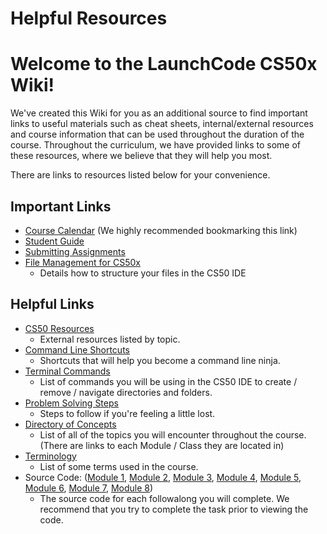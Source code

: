 # Helpful Resources

# Welcome to the LaunchCode CS50x Wiki!

We've created this Wiki for you as an additional source to find important links to useful materials such as cheat sheets, internal/external resources and course information that can be used throughout the duration of the course. Throughout the curriculum, we have provided links to some of these resources, where we believe that they will help you most. 

There are links to resources listed below for your convenience.  

## Important Links
 
* [Course Calendar](../calendar) (We highly recommended bookmarking this link)
* <a href="https://docs.google.com/document/d/19HIMxU_RtVV0PcGpuL71KmAoQh-KTgyPGpWWLcmwo58/edit?usp=sharing" target="_blank" alt="Student Guide">Student Guide</a> 
* [Submitting Assignments](course-resources/submitting-assignments.md)
* [File Management for CS50x](CS50-IDE/file-management-resource.md)
  * Details how to structure your files in the CS50 IDE

## Helpful Links

* [CS50 Resources](Supplementary-Resources/cs50-resources.md)
  * External resources listed by topic.
* [Command Line Shortcuts](Supplementary-Resources/command-line-shortcuts.md)
  * Shortcuts that will help you become a command line ninja.
* [Terminal Commands](Supplementary-Resources/terminal-commands.md)
  * List of commands you will be using in the CS50 IDE to create / remove / navigate directories and folders.
* [Problem Solving Steps](course-resources/problem-solving-steps.md)
  * Steps to follow if you're feeling a little lost.
* [Directory of Concepts](course-resources/directory-of-concepts.md)
  * List of all of the topics you will encounter throughout the course. (There are links to each Module / Class they are located in)
* [Terminology](course-resources/terminology.md)
  * List of some terms used in the course.
* Source Code: ([Module 1](source-code/m1-source-code.md), [Module 2](source-code/m2-source-code.md), [Module 3](source-code/m3-source-code.md), [Module 4](source-code/m4-source-code.md), [Module 5](source-code/m5-source-code.md), [Module 6](source-code/m6-source-code.md), [Module 7](source-code/m7-source-code.md), [Module 8](source-code/m8-source-code.md))
  * The source code for each followalong you will complete.  We recommend that you try to complete the task prior to viewing the code.


